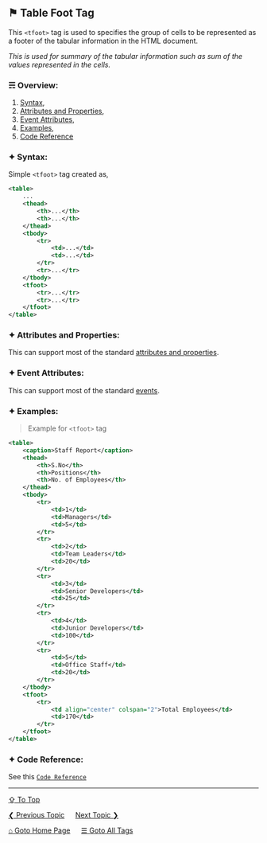 ## &#9873; Table Foot Tag
This `<tfoot>` tag is used to specifies the group of cells to be represented as a footer of the tabular information in the HTML document.

*This is used for summary of the tabular information such as sum of the values represented in the cells.*

### &#9780; Overview:
1. [Syntax](#-syntax),
2. [Attributes and Properties](#-attributes-and-properties),
3. [Event Attributes](#-event-attributes),
4. [Examples](#-examples),
5. [Code Reference](#-code-reference)

### &#10022; Syntax:
Simple `<tfoot>` tag created as, 
```xml
<table>
	...
	<thead>
		<th>...</th>
		<th>...</th>
	</thead>
	<tbody>
		<tr>
			<td>...</td>
			<td>...</td>
		</tr>
		<tr>...</tr>
	</tbody>
	<tfoot>
		<tr>...</tr>
		<tr>...</tr>
	</tfoot>
</table>
```

### &#10022; Attributes and Properties:
This can support most of the standard [attributes and properties](../docs/attributes-and-properties.md).

### &#10022; Event Attributes:
This can support most of the standard [events](../docs/events.md).

### &#10022; Examples:
> Example for `<tfoot>` tag
```xml
<table>
	<caption>Staff Report</caption>
	<thead>
		<th>S.No</th>
		<th>Positions</th>
		<th>No. of Employees</th>
	</thead>
	<tbody>
		<tr>
			<td>1</td>
			<td>Managers</td>
			<td>5</td>
		</tr>
		<tr>
			<td>2</td>
			<td>Team Leaders</td>
			<td>20</td>
		</tr>
		<tr>
			<td>3</td>
			<td>Senior Developers</td>
			<td>25</td>
		</tr>
		<tr>
			<td>4</td>
			<td>Junior Developers</td>
			<td>100</td>
		</tr>
		<tr>
			<td>5</td>
			<td>Office Staff</td>
			<td>20</td>
		</tr>
	</tbody>
	<tfoot>
		<tr>
			<td align="center" colspan="2">Total Employees</td>
			<td>170</td>
		</tr>
	</tfoot>
</table>
```

### &#10022; Code Reference:
See this [`Code Reference`](../code/tfoot-tag.html)

---
[&#8682; To Top](#-table-foot-tag)

[&#10094; Previous Topic](./textarea-tag.md) &emsp; [Next Topic &#10095;](./th-tag.md)

[&#8962; Goto Home Page](../README.md) &emsp; [&#9776; Goto All Tags](../all-tags.md)
